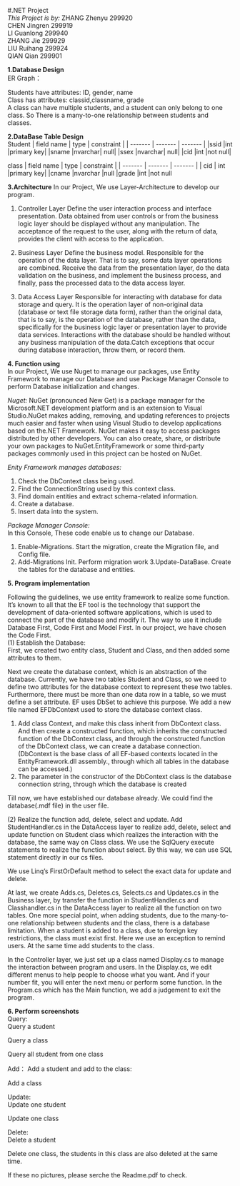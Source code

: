 #.NET Project  
*This Project is by:*
 ZHANG Zhenyu 299920  
 CHEN Jingren 299919  
 LI Guanlong 299940  
 ZHANG Jie 299929  
 LIU Ruihang 299924  
 QIAN Qian 299901  

**1.Database Design**  
ER Graph：

Students have attributes: ID, gender, name  
Class has attributes: classid,classname, grade  
A class can have multiple students, and a student can only belong to one class. So There is a many-to-one relationship between students and classes.  

**2.DataBase Table Design**  
Student
| field name | type | constraint |
| ------- | ------- | ------- |
|ssid	|int	|primary key|
|sname	|nvarchar| 	null|
|ssex	|nvarchar|	null|
|cid	|int	|not null|

class
| field name | type | constraint |
| ------- | ------- | ------- |
|    cid  |  int |primary key|
|cname	|nvarchar	|null
|grade	|int	|not null




**3.Architecture**
In our Project, We use Layer-Architecture to develop our program.
 
1. Controller Layer
Define the user interaction process and interface presentation.
Data obtained from user controls or from the business logic layer should be displayed without any manipulation.
The acceptance of the request to the user, along with the return of data, provides the client with access to the application.

2. Business Layer
Define the business model.
Responsible for the operation of the data layer. That is to say, some data layer operations are combined.
Receive the data from the presentation layer, do the data validation on the business, and implement the business process, and finally, pass the processed data to the data access layer.

3. Data Access Layer
Responsible for interacting with database for data storage and query.
It is the operation layer of non-original data (database or text file storage data form), rather than the original data, that is to say, is the operation of the database, rather than the data, specifically for the business logic layer or presentation layer to provide data services.
Interactions with the database should be handled without any business manipulation of the data.Catch exceptions that occur during database interaction, throw them, or record them.

**4. Function using**  
In our Project, We use Nuget to manage our packages, use Entity Framework to manage our Database and use Package Manager Console to perform Database initialization and changes.

*Nuget:*
NuGet (pronounced New Get) is a package manager for the Microsoft.NET development platform and is an extension to Visual Studio.NuGet makes adding, removing, and updating references to projects much easier and faster when using Visual Studio to develop applications based on the.NET Framework.
NuGet makes it easy to access packages distributed by other developers. You can also create, share, or distribute your own packages to NuGet.EntityFramework or some third-party packages commonly used in this project can be hosted on NuGet.  

*Enity Framework manages databases:*  
1. Check the DbContext class being used.
2. Find the ConnectionString used by this context class.
3. Find domain entities and extract schema-related information.
4. Create a database.
5. Insert data into the system.  

*Package Manager Console:*  
In this Console, These code enable us to change our Database.  
1. Enable-Migrations. 
Start the migration, create the Migration file, and Config file.
2. Add-Migrations Init. 
Perform migration work
3.Update-DataBase. 
Create the tables for the database and entities.  

**5. Program implementation**  

Following the guidelines, we use entity framework to realize some function. It’s known to all that the EF tool is the technology that support the development of data-oriented software applications, which is used to connect the part of the database and modify it. The way to use it include Database First, Code First and Model First. In our project, we have chosen the Code First.   
(1)	Establish the Database:  
First, we created two entity class, Student and Class, and then added some attributes to them. 
 
Next we create the database context, which is an abstraction of the database. Currently, we have two tables Student and Class, so we need to define two attributes for the database context to represent these two tables. Furthermore, there must be more than one data row in a table, so we must define a set attribute. EF uses DbSet to achieve this purpose.
We add a new file named EFDbContext used to store the database context class. 
1.	Add class Context, and make this class inherit from DbContext class. And then create a constructed function, which inherits the constructed function of the DbContext class, and through the constructed function of the DbContext class, we can create a database connection.
(DbContext is the base class of all EF-based contexts located in the EntityFramework.dll assembly., through which all tables in the database can be accessed.)
2.	The parameter in the constructor of the DbContext class is the database connection string, through which the database is created

Till now, we have established our database already. 
We could find the database(.mdf file) in the user file. 
 
(2)	Realize the function add, delete, select and update.
Add StudentHandler.cs in the DataAccess layer to realize add, delete, select and update function on Student class which realizes the interaction with the database, the same way on Class class.
We use the SqlQuery execute statements to realize the function about select. By this way, we can use SQL statement directly in our cs files.

We use Linq’s FirstOrDefault method to select the exact data for update and delete.
 
 
At last, we create Adds.cs, Deletes.cs, Selects.cs and Updates.cs in the Business layer, by transfer the function in StudentHandler.cs and Classhandler.cs in the DataAccess layer to realize all the function on two tables.
One more special point, when adding students, due to the many-to-one relationship between students and the class, there is a database limitation. When a student is added to a class, due to foreign key restrictions, the class must exist first. Here we use an exception to remind users. At the same time add students to the class.

In the Controller layer, we just set up a class named Display.cs to manage the interaction between program and users. In the Display.cs, we edit different menus to help people to choose what you want. And if your number fit, you will enter the next menu or perform some function.
In the Program.cs which has the Main function, we add a judgement to exit the program. 

**6. Perform screenshots**  
Query:  
Query a student
 
Query a class
 
Query all student from one class

Add：
Add a student and add to the class:
 
Add a class
 
Update:  
Update one student
 
Update one class
 
Delete:  
Delete a student
 
Delete one class, the students in this class are also deleted at the same time. 

If these no pictures, please serche the Readme.pdf to check.
